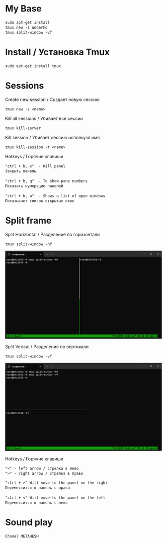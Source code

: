 
# My Base
```
sudo apt-get install
tmux new -s underko
tmux split-window -vf
```


# Install / Установка Tmux
```
sudo apt-get install tmux
```
# Sessions
Create new session / Создает новую сессию 
```
tmux new -s <name>
```

Kill all sessions / Убивает все сессии
```
tmux kill-server
```

Kill session / Убивает сессию испольузя имя
```
tmux kill-session -t <name>
```
Hotkeys / Горячие клавиши 
```
"ctrl + b, x"  - Kill panel
Закрыть панель

"ctrl + b, q"  - To show pane numbers
Показать нумерацию панелей

"ctrl + b, w"  - Shows a list of open windows
Показывает список открытых окон
```


# Split frame
Split Horizontal / Разделение по горизонтали
```
tmux split-window -hf
```
![enter image description here](https://github.com/Under4groos/Tmux/blob/master/Images/Horizontal_split.png?raw=true)

Split Verical / Разделение по вертикали
```
tmux split-window -vf
```
![enter image description here](https://github.com/Under4groos/Tmux/blob/master/Images/WindowsTerminal_9JRlAKUiey.png?raw=true)

Hotkeys / Горячие клавиши 
```
"<" - left arrow / стрелка в лево 
">" - right arrow / стрелка в право 
```
```
"ctrl + >" Will move to the panel on the right
Переместится в панель с права 

"ctrl + <" Will move to the panel on the left
Переместится в панель с лево
```

# Sound play
```
Chanel METAHESH
```